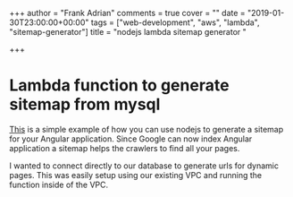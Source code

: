 +++
author = "Frank Adrian"
comments = true
cover = ""
date = "2019-01-30T23:00:00+00:00"
tags = ["web-development", "aws", "lambda", "sitemap-generator"]
title = "nodejs lambda sitemap generator "

+++
# Lambda function to generate sitemap from mysql

[This](https://github.com/frankadrian/lambda-sitemap-generator) is a simple example of how you can use nodejs to generate a sitemap for your Angular application. Since Google can now index Angular application a sitemap helps the crawlers to find all your pages.

I wanted to connect directly to our database to generate urls for dynamic pages. This was easily setup using our existing VPC and running the function inside of the VPC. 